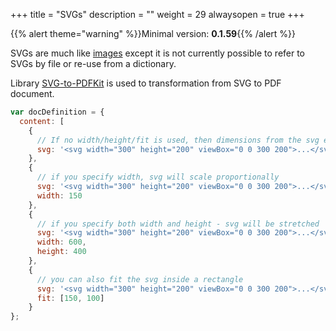 +++
title = "SVGs"
description = ""
weight = 29
alwaysopen = true
+++

{{% alert theme="warning" %}}Minimal version: **0.1.59**{{% /alert %}}

SVGs are much like [images](/docs/0.1/document-definition-object/images/) except it is not currently possible to refer to SVGs by file or re-use from a dictionary.

Library [SVG-to-PDFKit](https://github.com/alafr/SVG-to-PDFKit) is used to transformation from SVG to PDF document.

```js
var docDefinition = {
  content: [
    {
      // If no width/height/fit is used, then dimensions from the svg element is used.
      svg: '<svg width="300" height="200" viewBox="0 0 300 200">...</svg>'
    },
    {
      // if you specify width, svg will scale proportionally
      svg: '<svg width="300" height="200" viewBox="0 0 300 200">...</svg>',
      width: 150
    },
    {
      // if you specify both width and height - svg will be stretched
      svg: '<svg width="300" height="200" viewBox="0 0 300 200">...</svg>',
      width: 600,
      height: 400
    },
    {
      // you can also fit the svg inside a rectangle
      svg: '<svg width="300" height="200" viewBox="0 0 300 200">...</svg>',
      fit: [150, 100]
    }
};
```
